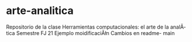 # arte-analitica
Repositorio de la clase Herramientas computacionales: el arte de la analĂ­tica  Semestre FJ 21
Ejemplo moidificaciĂłn
Cambios en readme- main




